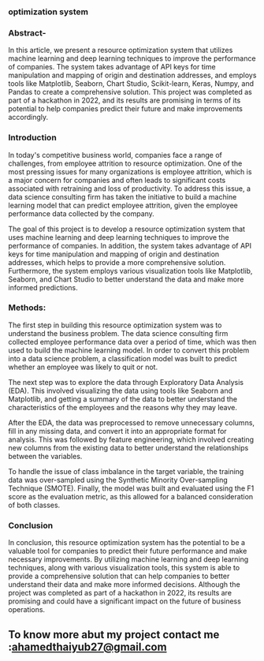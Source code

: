 ### optimization system 

### Abstract-

In this article, we present a resource optimization system that utilizes machine learning and deep learning techniques to improve the performance of companies. The system takes advantage of API keys for time manipulation and mapping of origin and destination addresses, and employs tools like Matplotlib, Seaborn, Chart Studio, Scikit-learn, Keras, Numpy, and Pandas to create a comprehensive solution. This project was completed as part of a hackathon in 2022, and its results are promising in terms of its potential to help companies predict their future and make improvements accordingly.

### Introduction

In today's competitive business world, companies face a range of challenges, from employee attrition to resource optimization. One of the most pressing issues for many organizations is employee attrition, which is a major concern for companies and often leads to significant costs associated with retraining and loss of productivity. To address this issue, a data science consulting firm has taken the initiative to build a machine learning model that can predict employee attrition, given the employee performance data collected by the company.

The goal of this project is to develop a resource optimization system that uses machine learning and deep learning techniques to improve the performance of companies. In addition, the system takes advantage of API keys for time manipulation and mapping of origin and destination addresses, which helps to provide a more comprehensive solution. Furthermore, the system employs various visualization tools like Matplotlib, Seaborn, and Chart Studio to better understand the data and make more informed predictions.

### Methods:

The first step in building this resource optimization system was to understand the business problem. The data science consulting firm collected employee performance data over a period of time, which was then used to build the machine learning model. In order to convert this problem into a data science problem, a classification model was built to predict whether an employee was likely to quit or not.

The next step was to explore the data through Exploratory Data Analysis (EDA). This involved visualizing the data using tools like Seaborn and Matplotlib, and getting a summary of the data to better understand the characteristics of the employees and the reasons why they may leave.

After the EDA, the data was preprocessed to remove unnecessary columns, fill in any missing data, and convert it into an appropriate format for analysis. This was followed by feature engineering, which involved creating new columns from the existing data to better understand the relationships between the variables.

To handle the issue of class imbalance in the target variable, the training data was over-sampled using the Synthetic Minority Over-sampling Technique (SMOTE). Finally, the model was built and evaluated using the F1 score as the evaluation metric, as this allowed for a balanced consideration of both classes.

### Conclusion

In conclusion, this resource optimization system has the potential to be a valuable tool for companies to predict their future performance and make necessary improvements. By utilizing machine learning and deep learning techniques, along with various visualization tools, this system is able to provide a comprehensive solution that can help companies to better understand their data and make more informed decisions. Although the project was completed as part of a hackathon in 2022, its results are promising and could have a significant impact on the future of business operations.
## To know more abut my project contact me :ahamedthaiyub27@gmail.com
